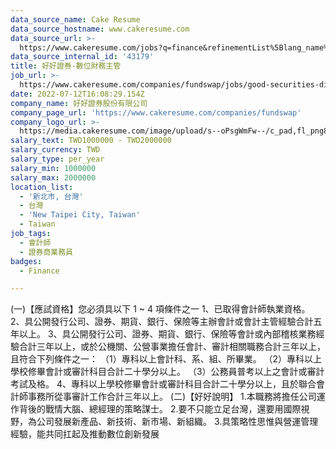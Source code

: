 ```yaml
---
data_source_name: Cake Resume
data_source_hostname: www.cakeresume.com
data_source_url: >-
  https://www.cakeresume.com/jobs?q=finance&refinementList%5Blang_name%5D%5B0%5D=English&refinementList%5Bsalary_type%5D=per_year&range%5Bsalary_range%5D%5Bmin%5D=1000000&page=3
data_source_internal_id: '43179'
title: 好好證券-數位財務主管
job_url: >-
  https://www.cakeresume.com/companies/fundswap/jobs/good-securities-digital-treasurer
date: 2022-07-12T16:08:29.154Z
company_name: 好好證券股份有限公司
company_page_url: 'https://www.cakeresume.com/companies/fundswap'
company_logo_url: >-
  https://media.cakeresume.com/image/upload/s--oPsgWmFw--/c_pad,fl_png8,h_200,w_200/v1657643054/bs1fatagsgxa5tu1yv9f.png
salary_text: TWD1000000 - TWD2000000
salary_currency: TWD
salary_type: per_year
salary_min: 1000000
salary_max: 2000000
location_list:
  - '新北市, 台灣'
  - 台灣
  - 'New Taipei City, Taiwan'
  - Taiwan
job_tags:
  - 會計師
  - 證券商業務員
badges:
  - Finance

---
```


(一)【應試資格】您必須具以下 1 ~ 4 項條件之一 1、已取得會計師執業資格。 2、具公開發行公司、證券、期貨、銀行、保險等主辦會計或會計主管經驗合計五年以上。 3、具公開發行公司、證券、期貨、銀行、保險等會計或內部稽核業務經驗合計三年以上，或於公機關、公營事業擔任會計、審計相關職務合計三年以上，且符合下列條件之一： （1）專科以上會計科、系、組、所畢業。 （2）專科以上學校修畢會計或審計科目合計二十學分以上。 （3）公務員普考以上之會計或審計考試及格。 4、專科以上學校修畢會計或審計科目合計二十學分以上，且於聯合會計師事務所從事審計工作合計三年以上。 (二)【好好說明】 1.本職務將擔任公司運作背後的戰情大腦、總經理的策略謀士。 2.要不只能立足台灣，還要用國際視野，為公司發展新產品、新技術、新市場、新組織。 3.具策略性思惟與營運管理經驗，能共同扛起及推動數位創新發展